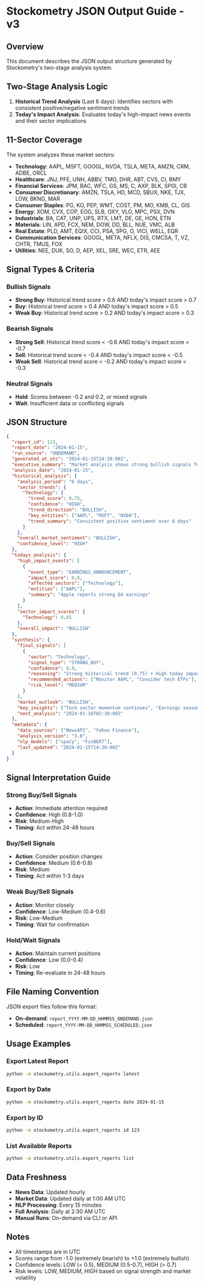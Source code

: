 # Stockometry JSON Output Guide - v3

## Overview
This document describes the JSON output structure generated by Stockometry's two-stage analysis system.

## Two-Stage Analysis Logic
1. **Historical Trend Analysis** (Last 6 days): Identifies sectors with consistent positive/negative sentiment trends
2. **Today's Impact Analysis**: Evaluates today's high-impact news events and their sector implications

## 11-Sector Coverage
The system analyzes these market sectors:
- **Technology**: AAPL, MSFT, GOOGL, NVDA, TSLA, META, AMZN, CRM, ADBE, ORCL
- **Healthcare**: JNJ, PFE, UNH, ABBV, TMO, DHR, ABT, CVS, CI, BMY
- **Financial Services**: JPM, BAC, WFC, GS, MS, C, AXP, BLK, SPGI, CB
- **Consumer Discretionary**: AMZN, TSLA, HD, MCD, SBUX, NKE, TJX, LOW, BKNG, MAR
- **Consumer Staples**: PG, KO, PEP, WMT, COST, PM, MO, KMB, CL, GIS
- **Energy**: XOM, CVX, COP, EOG, SLB, OXY, VLO, MPC, PSX, DVN
- **Industrials**: BA, CAT, UNP, UPS, RTX, LMT, DE, GE, HON, ETN
- **Materials**: LIN, APD, FCX, NEM, DOW, DD, BLL, NUE, VMC, ALB
- **Real Estate**: PLD, AMT, EQIX, CCI, PSA, SPG, O, VICI, WELL, EQR
- **Communication Services**: GOOGL, META, NFLX, DIS, CMCSA, T, VZ, CHTR, TMUS, FOX
- **Utilities**: NEE, DUK, SO, D, AEP, XEL, SRE, WEC, ETR, AEE

## Signal Types & Criteria

### Bullish Signals
- **Strong Buy**: Historical trend score > 0.6 AND today's impact score > 0.7
- **Buy**: Historical trend score > 0.4 AND today's impact score > 0.5
- **Weak Buy**: Historical trend score > 0.2 AND today's impact score > 0.3

### Bearish Signals
- **Strong Sell**: Historical trend score < -0.6 AND today's impact score < -0.7
- **Sell**: Historical trend score < -0.4 AND today's impact score < -0.5
- **Weak Sell**: Historical trend score < -0.2 AND today's impact score < -0.3

### Neutral Signals
- **Hold**: Scores between -0.2 and 0.2, or mixed signals
- **Wait**: Insufficient data or conflicting signals

## JSON Structure

```json
{
  "report_id": 123,
  "report_date": "2024-01-15",
  "run_source": "ONDEMAND",
  "generated_at_utc": "2024-01-15T14:30:00Z",
  "executive_summary": "Market analysis shows strong bullish signals for Technology sector...",
  "analysis_date": "2024-01-15",
  "historical_analysis": {
    "analysis_period": "6 days",
    "sector_trends": {
      "Technology": {
        "trend_score": 0.75,
        "confidence": "HIGH",
        "trend_direction": "BULLISH",
        "key_entities": ["AAPL", "MSFT", "NVDA"],
        "trend_summary": "Consistent positive sentiment over 6 days"
      }
    },
    "overall_market_sentiment": "BULLISH",
    "confidence_level": "HIGH"
  },
  "todays_analysis": {
    "high_impact_events": [
      {
        "event_type": "EARNINGS_ANNOUNCEMENT",
        "impact_score": 0.8,
        "affected_sectors": ["Technology"],
        "entities": ["AAPL"],
        "summary": "Apple reports strong Q4 earnings"
      }
    ],
    "sector_impact_scores": {
      "Technology": 0.85
    },
    "overall_impact": "BULLISH"
  },
  "synthesis": {
    "final_signals": [
      {
        "sector": "Technology",
        "signal_type": "STRONG_BUY",
        "confidence": 0.9,
        "reasoning": "Strong historical trend (0.75) + High today impact (0.85)",
        "recommended_actions": ["Monitor AAPL", "Consider tech ETFs"],
        "risk_level": "MEDIUM"
      }
    ],
    "market_outlook": "BULLISH",
    "key_insights": ["Tech sector momentum continues", "Earnings season positive"],
    "next_analysis": "2024-01-16T02:30:00Z"
  },
  "metadata": {
    "data_sources": ["NewsAPI", "Yahoo Finance"],
    "analysis_version": "3.0",
    "nlp_models": ["spaCy", "FinBERT"],
    "last_updated": "2024-01-15T14:30:00Z"
  }
}
```

## Signal Interpretation Guide

### Strong Buy/Sell Signals
- **Action**: Immediate attention required
- **Confidence**: High (0.8-1.0)
- **Risk**: Medium-High
- **Timing**: Act within 24-48 hours

### Buy/Sell Signals
- **Action**: Consider position changes
- **Confidence**: Medium (0.6-0.8)
- **Risk**: Medium
- **Timing**: Act within 1-3 days

### Weak Buy/Sell Signals
- **Action**: Monitor closely
- **Confidence**: Low-Medium (0.4-0.6)
- **Risk**: Low-Medium
- **Timing**: Wait for confirmation

### Hold/Wait Signals
- **Action**: Maintain current positions
- **Confidence**: Low (0.0-0.4)
- **Risk**: Low
- **Timing**: Re-evaluate in 24-48 hours

## File Naming Convention
JSON export files follow this format:
- **On-demand**: `report_YYYY-MM-DD_HHMMSS_ONDEMAND.json`
- **Scheduled**: `report_YYYY-MM-DD_HHMMSS_SCHEDULED.json`

## Usage Examples

### Export Latest Report
```bash
python -m stockometry.utils.export_reports latest
```

### Export by Date
```bash
python -m stockometry.utils.export_reports date 2024-01-15
```

### Export by ID
```bash
python -m stockometry.utils.export_reports id 123
```

### List Available Reports
```bash
python -m stockometry.utils.export_reports list
```

## Data Freshness
- **News Data**: Updated hourly
- **Market Data**: Updated daily at 1:00 AM UTC
- **NLP Processing**: Every 15 minutes
- **Full Analysis**: Daily at 2:30 AM UTC
- **Manual Runs**: On-demand via CLI or API

## Notes
- All timestamps are in UTC
- Scores range from -1.0 (extremely bearish) to +1.0 (extremely bullish)
- Confidence levels: LOW (< 0.5), MEDIUM (0.5-0.7), HIGH (> 0.7)
- Risk levels: LOW, MEDIUM, HIGH based on signal strength and market volatility
